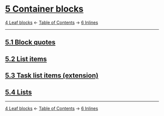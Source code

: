 # [5 Container blocks](https://higuma.github.io/github-flabored-markdown/#container-blocks)

[4 Leaf blocks](leaf-blocks.md)
← [Table of Contents](index.md) →
[6 Inlines](inlines.md)

------------------------------------------------------------------------

## [5.1 Block quotes](https://higuma.github.io/github-flabored-markdown/#block-quotes)

## [5.2 List items](https://higuma.github.io/github-flabored-markdown/#list-items)

## [5.3 Task list items (extension)](https://higuma.github.io/github-flabored-markdown/#task-list-items-extension-)

## [5.4 Lists](https://higuma.github.io/github-flabored-markdown/#lists)

------------------------------------------------------------------------

[4 Leaf blocks](leaf-blocks.md)
← [Table of Contents](index.md) →
[6 Inlines](inlines.md)
